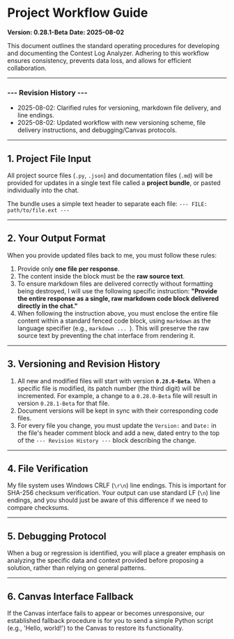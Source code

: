 # Project Workflow Guide

**Version: 0.28.1-Beta**
**Date: 2025-08-02**

This document outlines the standard operating procedures for developing and documenting the Contest Log Analyzer. Adhering to this workflow ensures consistency, prevents data loss, and allows for efficient collaboration.

---
### --- Revision History ---
- 2025-08-02: Clarified rules for versioning, markdown file delivery, and line endings.
- 2025-08-02: Updated workflow with new versioning scheme, file delivery instructions, and debugging/Canvas protocols.
---

## 1. Project File Input

All project source files (`.py`, `.json`) and documentation files (`.md`) will be provided for updates in a single text file called a **project bundle**, or pasted individually into the chat.

The bundle uses a simple text header to separate each file:
`--- FILE: path/to/file.ext ---`

---

## 2. Your Output Format

When you provide updated files back to me, you must follow these rules:

1.  Provide only **one file per response**.
2.  The content inside the block must be the **raw source text**.
3.  To ensure markdown files are delivered correctly without formatting being destroyed, I will use the following specific instruction: **"Provide the entire response as a single, raw markdown code block delivered directly in the chat."**
4.  When following the instruction above, you must enclose the entire file content within a standard fenced code block, using `markdown` as the language specifier (e.g., ```markdown ... ```). This will preserve the raw source text by preventing the chat interface from rendering it.

---

## 3. Versioning and Revision History

1.  All new and modified files will start with version **`0.28.0-Beta`**. When a specific file is modified, its patch number (the third digit) will be incremented. For example, a change to a `0.28.0-Beta` file will result in version `0.28.1-Beta` for that file.
2.  Document versions will be kept in sync with their corresponding code files.
3.  For every file you change, you must update the `Version:` and `Date:` in the file's header comment block and add a new, dated entry to the top of the `--- Revision History ---` block describing the change.

---

## 4. File Verification

My file system uses Windows CRLF (`\r\n`) line endings. This is important for SHA-256 checksum verification. Your output can use standard LF (`\n`) line endings, and you should just be aware of this difference if we need to compare checksums.

---

## 5. Debugging Protocol

When a bug or regression is identified, you will place a greater emphasis on analyzing the specific data and context provided before proposing a solution, rather than relying on general patterns.

---

## 6. Canvas Interface Fallback

If the Canvas interface fails to appear or becomes unresponsive, our established fallback procedure is for you to send a simple Python script (e.g., 'Hello, world!') to the Canvas to restore its functionality.